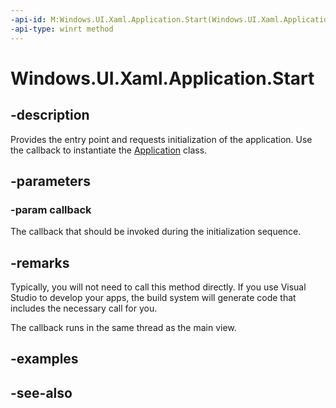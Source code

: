 ```yaml
---
-api-id: M:Windows.UI.Xaml.Application.Start(Windows.UI.Xaml.ApplicationInitializationCallback)
-api-type: winrt method
---
```


<!-- Method syntax
public void Start(Windows.UI.Xaml.ApplicationInitializationCallback callback)
-->

# Windows.UI.Xaml.Application.Start

## -description
Provides the entry point and requests initialization of the application. Use the callback to instantiate the [Application](application.md) class.



## -parameters
### -param callback
The callback that should be invoked during the initialization sequence.

## -remarks
Typically, you will not need to call this method directly. If you use Visual Studio to develop your apps, the build system will generate code that includes the necessary call for you.

The callback runs in the same thread as the main view.

## -examples

## -see-also
